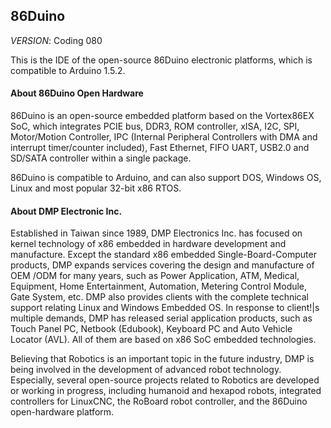 86Duino
---------

_VERSION_: Coding 080

This is the IDE of the open-source 86Duino electronic platforms, which is 
compatible to Arduino 1.5.2.


#### About 86Duino Open Hardware ####

86Duino is an open-source embedded platform based on the Vortex86EX SoC, which 
integrates PCIE bus, DDR3, ROM controller, xISA, I2C, SPI, Motor/Motion 
Controller, IPC (Internal Peripheral Controllers with DMA and interrupt 
timer/counter included), Fast Ethernet, FIFO UART, USB2.0 and SD/SATA 
controller within a single package.

86Duino is compatible to Arduino, and can also support DOS, Windows OS, Linux 
and most popular 32-bit x86 RTOS.

#### About DMP Electronic Inc. ####

Established in Taiwan since 1989, DMP Electronics Inc. has focused on kernel 
technology of x86 embedded in hardware development and manufacture. Except the 
standard x86 embedded Single-Board-Computer products, DMP expands services 
covering the design and manufacture of OEM /ODM for many years, such as Power 
Application, ATM, Medical, Equipment, Home Entertainment, Automation, Metering 
Control Module, Gate System, etc. DMP also provides clients with the complete 
technical support relating Linux and Windows Embedded OS. In response to 
client!|s multiple demands, DMP has released serial application products, 
such as Touch Panel PC, Netbook (Edubook), Keyboard PC and Auto Vehicle 
Locator (AVL). All of them are based on x86 SoC embedded technologies.

Believing that Robotics is an important topic in the future industry, DMP is 
being involved in the development of advanced robot technology. Especially, 
several open-source projects related to Robotics are developed or working in 
progress, including humanoid and hexapod robots, integrated controllers for 
LinuxCNC, the RoBoard robot controller, and the 86Duino open-hardware platform.
